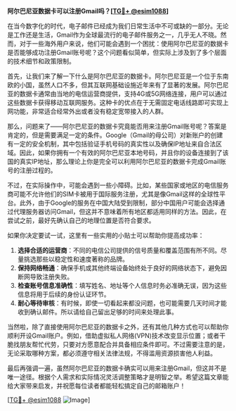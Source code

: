 **阿尔巴尼亚数据卡可以注册Gmail吗？[[TG💪+ @esim1088](https://t.me/s/esim1088)]**

在当今数字化的时代，电子邮件已经成为我们日常生活中不可或缺的一部分。无论是工作还是生活，Gmail作为全球最流行的电子邮件服务之一，几乎无人不晓。然而，对于一些海外用户来说，他们可能会遇到一个困扰：使用阿尔巴尼亚的数据卡是否能够成功注册Gmail账号呢？这个问题看似简单，但实际上涉及到了多个层面的技术细节和政策限制。

首先，让我们来了解一下什么是阿尔巴尼亚的数据卡。阿尔巴尼亚是一个位于东南欧的小国，虽然人口不多，但其互联网基础设施近年来有了显著的发展。阿尔巴尼亚的数据卡通常由当地的电信运营商提供，支持4G或5G网络连接，用户可以通过这些数据卡获得移动互联网服务。这种卡的优点在于无需固定电话线路即可实现上网功能，非常适合经常外出或者没有稳定宽带接入的人群。

那么，问题来了——阿尔巴尼亚的数据卡究竟能否用来注册Gmail账号呢？答案是肯定的，但是需要满足一定的条件。Google（Gmail的母公司）对新账户的创建有一定的安全机制，其中包括验证手机号码的真实性以及确保IP地址来自合法区域。因此，如果你拥有一个有效的阿尔巴尼亚本地号码，并且你的设备连接到了该国的真实IP地址，那么理论上你是完全可以利用阿尔巴尼亚的数据卡完成Gmail账号的注册过程的。

不过，在实际操作中，可能会遇到一些小障碍。比如，某些国家或地区的电信服务商可能不允许他们的SIM卡被用于国际服务注册，尤其是像Gmail这样的全球性平台。此外，由于Google的服务在中国大陆受到限制，部分中国用户可能会选择通过代理服务器访问Gmail，但这并不意味着所有地区都适用同样的方法。因此，在尝试之前，最好先确认自己的地理位置是否符合要求。

如果你决定要试一试，这里有一些实用的小贴士可以帮助你提高成功率：

1. **选择合适的运营商**：不同的电信公司提供的信号质量和覆盖范围有所不同。尽量挑选那些以稳定性和速度著称的品牌。
2. **保持网络畅通**：确保手机或其他终端设备始终处于良好的网络状态下，避免因断网导致注册失败。
3. **检查账号信息准确性**：填写姓名、地址等个人信息时务必准确无误，因为这些信息将用于后续的身份认证环节。
4. **耐心等待审核**：有时候，即使一切看起来都没问题，也可能需要几天时间才能收到确认邮件。所以请给自己留出足够的时间来处理此事。

当然啦，除了直接使用阿尔巴尼亚的数据卡之外，还有其他几种方式也可以帮助你顺利开设Gmail账户。例如，借助虚拟私人网络(VPN)技术改变显示位置；或者干脆找朋友帮忙代劳，只要对方愿意配合并具备相应条件即可。不过需要注意的是，无论采取哪种方案，都必须遵守相关法律法规，不得滥用资源损害他人利益。

最后再强调一遍，虽然阿尔巴尼亚的数据卡确实可以用来注册Gmail，但这并不是唯一途径。根据个人需求和实际情况灵活调整策略才是明智之举。希望这篇文章能给大家带来启发，并祝愿每位读者都能轻松搞定自己的邮箱账户！

[[TG💪+ @esim1088](https://t.me/s/esim1088) ![Image](https://i.postimg.cc/4NQfJmqS/Snipaste-2025-05-13-00-14-12.png)]